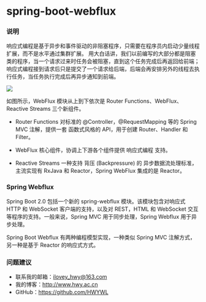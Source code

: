 # spring-boot-webflux

### 说明
响应式编程是基于异步和事件驱动的非阻塞程序，只需要在程序员内启动少量线程扩展，而不是水平通过集群扩展。
用大白话讲，我们以前编写的大部分都是阻塞类的程序，当一个请求过来时任务会被阻塞，直到这个任务完成后再返回给前端；响应式编程接到请求后只是提交了一个请求给后端，后端会再安排另外的线程去执行任务，当任务执行完成后再异步通知到前端。

![](https://i.imgur.com/hZwpevU.png)

如图所示，WebFlux 模块从上到下依次是 Router Functions、WebFlux、Reactive Streams 三个新组件。

- Router Functions
对标准的 @Controller，@RequestMapping 等的 Spring MVC 注解，提供一套 函数式风格的 API，用于创建 Router、Handler 和Filter。

- WebFlux
核心组件，协调上下游各个组件提供 响应式编程 支持。

- Reactive Streams
一种支持 背压 (Backpressure) 的 异步数据流处理标准，主流实现有 RxJava 和 Reactor，Spring WebFlux 集成的是 Reactor。

### Spring Webflux

Spring Boot 2.0 包括一个新的 spring-webflux 模块。该模块包含对响应式 HTTP 和 WebSocket 客户端的支持，以及对 REST，HTML 和 WebSocket 交互等程序的支持。一般来说，Spring MVC 用于同步处理，Spring Webflux 用于异步处理。

Spring Boot Webflux 有两种编程模型实现，一种类似 Spring MVC 注解方式，另一种是基于 Reactor 的响应式方式。

### 问题建议

- 联系我的邮箱：ilovey_hwy@163.com
- 我的博客：http://www.hwy.ac.cn
- GitHub：https://github.com/HWYWL